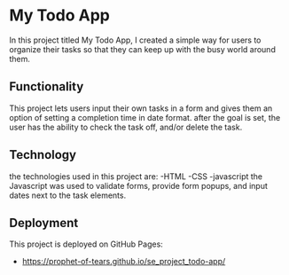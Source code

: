 # My Todo App

In this project titled My Todo App, I created a simple way for users to organize their tasks so that they can keep up with the busy world around them.

## Functionality

This project lets users input their own tasks in a form and gives them an option of setting a completion time in date format. 
after the goal is set, the user has the ability to check the task off, and/or delete the task.

## Technology

the technologies used in this project are:
-HTML
-CSS
-javascript
the Javascript was used to validate forms, provide form popups, and input dates next to the task elements.

## Deployment

This project is deployed on GitHub Pages:

- https://prophet-of-tears.github.io/se_project_todo-app/
